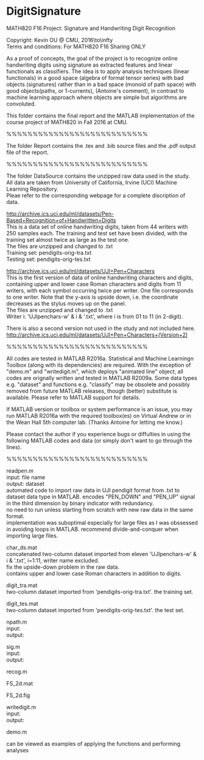 # DigitSignature
MATH820 F16 Project: Signature and Handwriting Digit Recognition  

Copyright: Kevin OU @ CMU, 2016\to\infty  
Terms and conditions: For MATH820 F16 Sharing ONLY


As a proof of concepts, the goal of the project is to recognize online handwriting digits using signature as extracted features and linear functionals as classifiers. The idea is to apply analysis techniques (linear functionals) in a good space (algebra of formal tensor series) with bad objects (signatures) rather than in a bad space (monoid of path space) with good objects(paths, or 1-currents), (Antoine's comment), in contrast to machine learning approach where objects are simple but algorithms are convoluted.  


This folder contains the final report and the MATLAB implementation of the course project of MATH820 in Fall 2016 at CMU.  

%%%%%%%%%%%%%%%%%%%%%%%%%%%  

The folder Report contains the .tex and .bib source files and the .pdf output file of the report.  

%%%%%%%%%%%%%%%%%%%%%%%%%%%  

The folder DataSource contains the unzipped raw data used in the study.  
All data are taken from University of California, Irvine (UCI) Machine Learning Repository.  
Pleae refer to the corresponding webpage for a complete discription of data.  

http://archive.ics.uci.edu/ml/datasets/Pen-Based+Recognition+of+Handwritten+Digits  
This is a data set of online handwriting digits, taken from 44 writers with 250 samples each. The training and test set have been divided, with the training set almost twice as large as the test one.  
The files are unzipped and changed to .txt  
Training set: pendigits-orig-tra.txt  
Testing set: pendigits-orig-tes.txt  

http://archive.ics.uci.edu/ml/datasets/UJI+Pen+Characters  
This is the first version of data of online handwriting characters and digits, containing upper and lower case Roman characters and digits from 11 writers, with each symbol occurring twice per writer. One file corresponds to one writer. Note that the y-axis is upside down, i.e. the coordinate decreases as the stylus moves up on the panel.  
The files are unzipped and changed to .txt  
Writer i: 'UJIpenchars-w' & i & '.txt', where i is from 01 to 11 (in 2-digit).  

There is also a second version not used in the study and not included here.  
http://archive.ics.uci.edu/ml/datasets/UJI+Pen+Characters+(Version+2)  

%%%%%%%%%%%%%%%%%%%%%%%%%%%  

All codes are tested in MATLAB R2016a. Statistical and Machine Learningn Toolbox (along with its dependencies) are required. With the exception of "demo.m" and "writedigit.m", which deploys "animated line" object, all codes are orignally written and tested in MATLAB R2009a. Some data types e.g. "dataset" and functions e.g. "classify" may be obsolete and possibly removed from future MATLAB releases, though (better) substitute is available. Please refer to MATLAB support for details.  

If MATLAB version or toolbox or system performance is an issue, you may run MATLAB R2016a with the required toolbox(es) on Virtual Andrew or in the Wean Hall 5th computer lab. (Thanks Antoine for letting me know.)  

Please contact the author if you experience bugs or diffulties in using the following MATLAB codes and data (or simply don't want to go through the lines).  

%%%%%%%%%%%%%%%%%%%%%%%%%%%  

readpen.m  
input: file name  
output: dataset  
automated code to import raw data in UJI pendigit format from .txt to dataset data type in MATLAB. encodes "PEN_DOWN" and "PEN_UP" signal in the third dimension by binary indicator with redundancy.  
no need to run unless starting from scratch with new raw data in the same format.  
implementation was suboptimal especially for large files as I was obssessed in avoiding loops in MATLAB. recommend divide-and-conquer when importing large files.  


char_ds.mat  
concatenated two-column dataset imported from eleven 'UJIpenchars-w' & i & '.txt', i=1:11, writer name excluded.  
fix the upside-down problem in the raw data.  
contains upper and lower case Roman characters in addition to digits.  


digit_tra.mat  
two-column dataset imported from 'pendigits-orig-tra.txt'. the training set.  


digit_tes.mat  
two-column dataset imported from 'pendigits-orig-tes.txt'. the test set.  


npath.m  
input:  
output:  


sig.m  
input:  
output:  


recog.m  


FS_2d.mat  


FS_2d.fig  


writedigit.m  
input:  
output:  


demo.m  


can be viewed as examples of applying the functions and performing analyses
